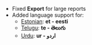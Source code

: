 - Fixed **Export** for large reports
- Added language support for:
	- [Estonian](https://translate.criscoerp.com/view?lang=et): **et - eesti**
	- [Telugu](https://translate.criscoerp.com/view?lang=te): **te - తెలుగు**
	- [Urdu](https://translate.criscoerp.com/view?lang=ur): **ur - اردو**
